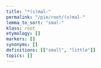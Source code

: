 ```yaml
---
title: "*(s)mal-"
permalink: "/pie/root/(s)mal-"
lemma_to_sort: "smal-"
klass: root
etymology: []
markers: []
synonyms: []
definitions: [["small", "little"]]
topics: []
---
```

